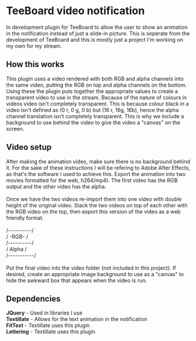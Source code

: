 <h1>TeeBoard video notification</h1>
In development plugin for TeeBoard to allow the user to show an animation in the
 notification instead of just a slide-in picture. This is seperate from the
 development of TeeBoard and this is mostly just a project I'm working on my
 own for my stream.

<h2>How this works</h2>
This plugin uses a video rendered with both RGB and alpha channels into
 the same video, putting the RGB on top and alpha channels on the bottom.
 Using these the plugin puts together the appropriate values to create a
 transparent video to use in the stream. Because of the nature of colours
 in videos video isn't completely transparent. This is because colour black
 in a video isn't defined as (0 r, 0 g, 0 b) but (16 r, 16g, 16b), hence
 the alpha channel translation isn't completely transparent. This is why
 we include a background to use behind the video to give the video a
 "canvas" on the screen. 

<h2>Video setup</h2>
After making the animation video, make sure there is no background behind
 it. For the sake of these instructions I will be refering to Adobe After
 Effects, as that's the software I used to achieve this. Export the
 animation into two movies formatted for the web, h264/mp4). The first
 video has the RGB output and the other video has the alpha. </br>
</br>
Once we have the two videos re-import them into one video with double
 height of the original video. Stack the two videos on top of each
 other with the RGB video on the top, then export this version of the
 video as a web friendly format. </br>
</br>
/----------/</br>
/ -RGB- /</br>
/----------/</br>
/ Alpha /</br>
/-----------/</br>
</br>
Put the final video into the video folder (not included in this project).
 If desired, create an appropriate image background to use as a "canvas"
 to hide the awkward box that appears when the video is run. 

<h2>Dependencies</h2>
<b>JQuery</b> - Used in libraries I use</br>
<b>Textillate</b> - Allows for the text animation in the notification</br>
<b>FitText</b> - Textillate uses this plugin</br>
<b>Lettering</b> - Textillate uses this plugin</br>